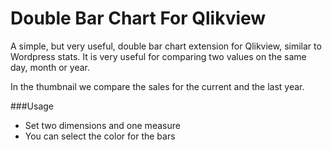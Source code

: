 # Double Bar Chart For Qlikview

A simple, but very useful, double bar chart extension for Qlikview, similar to Wordpress stats.
It is very useful for comparing two values on the same day, month or year.

In the thumbnail we compare the sales for the current and the last year.

###Usage
* Set two dimensions and one measure
* You can select the color for the bars


